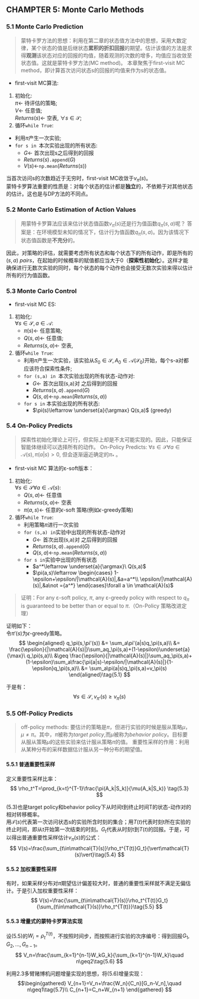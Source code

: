 ## CHAMPTER 5: Monte Carlo Methods  
### 5.1 Monte Carlo Prediction  

> 蒙特卡罗方法的思想：利用在第二章的状态值方法中的思想，采用大数定律，某个状态的值是后继状态<b>累积的折扣回报</b>的期望。估计该值的方法是求得<b>观测</b>该状态对应的回报的均值，随着观测的次数的增多，均值应当收敛至状态值。这就是蒙特卡罗方法(MC method)。
> 本章聚焦于first-visit MC method，即计算首次访问状态s的回报的均值来作为s的状态值。


- first-visit MC算法:  
1. 初始化:  
$\pi \leftarrow$ 待评估的策略;  
$V \leftarrow$ 任意值;  
$Returns(s) \leftarrow$ 空表, $\forall s\in \mathcal{S}$;  
2. 循环`while True`:  
- 利用$\pi$产生一次实验;  
- `for s in `本次实验出现的所有状态:  
    - $G \leftarrow$ 首次出现s之后得到的回报
    - $Returns(s)$`.append`($G$)  
    - $V(s)\leftarrow$`np.mean`($Returns(s)$)  

当首次访问s的次数趋近于无穷时，first-visit MC收敛于$v_{\pi}(s)$。  
蒙特卡罗算法重要的性质是：对每个状态的估计都是**独立**的，不依赖于对其他状态的估计。这也是与DP方法的不同点。  
### 5.2 Monte Carlo Estimation of Action Values  
> 用蒙特卡罗算法应该来估计状态值函数$v_\pi(s)$还是行为值函数$q_\pi(s,a)$呢？
> 答案是：在环境模型未知的情况下，估计行为值函数$q_\pi(s,a)$。因为该情况下状态值函数是**不充分**的。

因此，对策略的评估，就需要考虑所有状态和每个状态下的所有动作，即是所有的$(s,a)\ pairs$，在起始的时候概率的赋值都应当大于0（**探索性初始化**）。这样才能确保进行无数次实验的同时，每个状态的每个动作也会接受无数次实验来得以估计所有的行为值函数。  
### 5.3 Monte Carlo Control  
- first-visit MC ES:  
1. 初始化:  
$\forall s\in\mathcal{S},a\in\mathcal{A}$:  
    - $\pi(s) \leftarrow$ 任意策略;  
    - $Q(s,a) \leftarrow$ 任意值;  
    - $Returns(s,a) \leftarrow$ 空表,  
2. 循环`while True`:  
   - 利用$\pi$产生一次实验，该实验从$S_0\in\mathcal{S},A_0\in\mathcal{A(\mathcal{S_0})}$开始，每个s-a对都应该符合探索性条件;  
   - `for (s,a) in `本次实验出现的所有状态-动作对:  
      - $G \leftarrow$ 首次出现(s,a)对 之后得到的回报
      - $Returns(s,a)$`.append`($G$)  
      - $Q(s,a)\leftarrow$`np.mean`($Returns(s,a)$)  
   - `for s in` 本实验出现的所有状态:  
      - $\pi(s)\leftarrow \underset{a}{\argmax} Q(s,a)$ (greedy)

### 5.4 On-Policy Predicts
> 探索性初始化理论上可行，但实际上却是不太可能实现的。因此，只能保证智能体继续可以选择所有的动作。
> On-Policy Predicts: $\forall s \in \mathcal{S}\forall a \in \mathcal{A}(s),\pi(a|s)>0$, 但会逐渐逼近确定的$\pi_*$ 。  
- first-visit MC 算法的ε-soft版本：  
1. 初始化:  
   $\forall s\in\mathcal{S}\forall a\in\mathcal{A}(s)$:  
   - $Q(s,a)\leftarrow$ 任意值  
   - $Returns(s,a)\leftarrow$ 空表  
   - $\pi(a,s)\leftarrow$ 任意的$\epsilon$-soft 策略(例如$\epsilon$-greedy策略)
2. 循环`while True`:  
   - 利用策略$\pi$进行一次实验  
   - `for (s,a) in`实验中出现的所有状态-动作对  
      - $G \leftarrow$ 首次出现(s,a)对 之后得到的回报
      - $Returns(s,a)$`.append`($G$)  
      - $Q(s,a)\leftarrow$`np.mean`($Returns(s,a)$)  
   - `for s in`实验中出现的所有状态  
      - $a^*\leftarrow \underset{a}{\argmax}\ Q(s,a)$  
      - $\pi(a,s)\leftarrow \begin{cases}
          1-\epsilon+\epsilon/|\mathcal{A}(s)|,&a=a^*\\ 
          \epsilon/|\mathcal{A}(s)|,&a\not ={a^*}
      \end{cases}\forall a \in \mathcal{A}(s)$

> 证明：For any ε-soft policy, $π$, any ε-greedy policy with respect to $q_π$ is guaranteed to be better than or equal to $π$.（On-Policy 策略改进定理）

证明如下：  
令$\pi'(s)$为$\epsilon$-greedy策略。  
$$
\begin{aligned}
    q_\pi(s,\pi'(s)) &= \sum_a\pi'(a|s)q_\pi(s,a)\\ &= \frac{\epsilon}{|\mathcal{A}(s)|}\sum_aq_\pi(s,a)+(1-\epsilon)\underset{a}{\max}\ q_\pi(s,a)\\ &\geq \frac{\epsilon}{|\mathcal{A}(s)|}\sum_aq_\pi(s,a)+(1-\epsilon)\sum_a\frac{\pi(a|s)-\epsilon/|\mathcal{A}(s)|}{1-\epsilon}q_\pi(s,a)\\ &= \sum_a\pi(a|s)q_\pi(s,a)=v_\pi(s)
\end{aligned}\tag{5.1}
$$

于是有：
$$
\forall s\in\mathcal{S},v_{\pi'}(s)\geq v_\pi(s) \tag{5.2}
$$

### 5.5 Off-Policy Predicts  
> off-policy methods: 要估计的策略是$\pi$，但进行实验的时候是服从策略$\mu$，$\mu\not ={\pi}$。其中，$\pi$被称为*target policy*,而$\mu$被称为*behavior policy*。目标要从服从策略$\mu$的这些实验来估计服从策略$\pi$的值。
> 重要性采样的作用：利用从某种分布的采样数据估计服从另一种分布的期望值。

#### 5.5.1 普通重要性采样  
定义重要性采样比率：  
$$
\rho_t^T=\prod_{k=t}^{T-1}\frac{\pi(A_k|S_k)}{\mu(A_k|S_k)} \tag{5.3}
$$

(5.3)也是target policy和behavior policy下从时间t到终止时间T的状态-动作对的相对转移概率。  
用$\mathcal{T}(s)$代表第一次访问状态s的实验所含时刻的集合；用$T(t)$代表时刻t所在实验的终止时间，即从t开始第一次结束的时刻。$G_t$代表从时刻t到$T(t)$的回报。于是，可以得出普通重要性采样估计$v_\pi(s)$的公式：  
$$
V(s)=\frac{\sum_{t\in\mathcal{T}(s)}\rho_t^{T(t)}G_t}{\vert\mathcal{T}(s)\vert}\tag{5.4}
$$

#### 5.5.2 加权重要性采样  
有时，如果采样分布对$\pi$期望估计偏差较大时，普通的重要性采样就不满足无偏估计。于是引入加权重要性采样：  
$$
V(s)=\frac{\sum_{t\in\mathcal{T}(s)}\rho_t^{T(t)}G_t}{\sum_{t\in\mathcal{T}(s)}\rho_t^{T(t)}}\tag{5.5}
$$

#### 5.5.3 增量式的蒙特卡罗算法实现  
设(5.5)的$W_i=\rho_t^{T(t)}$，不按照时间步，而按照进行实验的次序编号：得到回报$G_1,G_2,...,G_{n-1}$。 
$$
V_n=\frac{\sum_{k=1}^{n-1}W_kG_k}{\sum_{k=1}^{n-1}W_k}\quad n\geq2\tag{5.6}
$$

利用2.3多臂赌博机问题增量实现的思想，将(5.6)增量实现： 
$$\begin{gathered}
   V_{n+1}=V_n+\frac{W_n}{C_n}[G_n-V_n],\quad n\geq1\tag{5.7}\\ 
   C_{n+1}=C_n+W_{n+1}
\end{gathered}
$$

